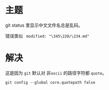 # 主题

git status 里显示中文文件名总是乱码。

错误类似 ` modified: "\345\220/\234.md"`



# 解决

这是因为 `git` 默认对 非`ascii` 的路径字符都 `quote`。

`git config --global core.quotepath false`

